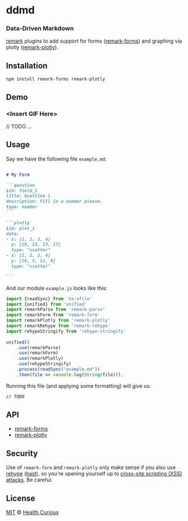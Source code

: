 # ddmd
### Data-Driven Markdown

[remark](https://github.com/remarkjs/remark) plugins to add support for forms ([remark-forms](/remark-forms)) and graphing via plotly ([remark-plotly](/remark-plotly)).


## Installation

```shell
npm install remark-forms remark-plotly
```

## Demo

### \<Insert GIF Here\>
// TODO ...

## Usage

Say we have the following file `example.md`:

````md

# My Form

```question
$id: field_1
title: Question 1
description: Fill in a number please.
type: number
```

```plotly
$id: plot_1
data: 
- x: [1, 2, 3, 4]
  y: [10, 15, 13, 17]
  type: "scatter"
- x: [1, 2, 3, 4]
  y: [16, 5, 11, 9]
  type: "scatter"

```
````

And our module `example.js` looks like this:

```js
import {readSync} from 'to-vfile'
import {unified} from 'unified'
import remarkParse from 'remark-parse'
import remarkForm from 'remark-form'
import remarkPlotly from 'remark-plotly'
import remarkRehype from 'remark-rehype'
import rehypeStringify from 'rehype-stringify'
 
unified()
    .use(remarkParse)
    .use(remarkForm)
    .use(remarkPlotly)
    .use(rehypeStringify)
    .process(readSync("example.md"))
    .then(file => console.log(String(file)));

```

Running this file (and applying some formatting) will give us:

```html
// TODO
```

## API 

- [remark-forms](./remark-forms/README.md)
- [remark-plotly](./remark-plotly/README.md)


## Security

Use of `remark-form` and `remark-plotly` only make sense if you also use [rehype](https://github.com/rehypejs/rehype) ([hast](https://github.com/syntax-tree/hast)), so you're opening yourself up to [cross-site scripting (XSS) attacks](https://github.com/rehypejs/rehype). Be careful.

## License

[MIT](./LICENSE.md) © [Health Curious](healthcurious.com)